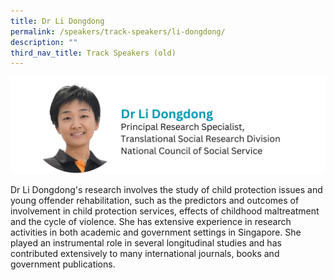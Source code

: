 ```yaml
---
title: Dr Li Dongdong
permalink: /speakers/track-speakers/li-dongdong/
description: ""
third_nav_title: Track Speakers (old)
---
```

<div style="display: flex; flex-wrap: wrap;">
  <div style="flex-basis: 100%; max-width: 100%;">
    <img alt="track speakers 1" src="/images/SpeakersPhoto/lidongdong.png">
  </div>
	</div>
	
Dr Li Dongdong's research involves the study of child protection issues and young offender rehabilitation, such as the predictors and outcomes of involvement in child protection services, effects of childhood maltreatment and the cycle of violence. She has extensive experience in research activities in both academic and government settings in Singapore. She played an instrumental role in several longitudinal studies and has contributed extensively to many international journals, books and government publications.